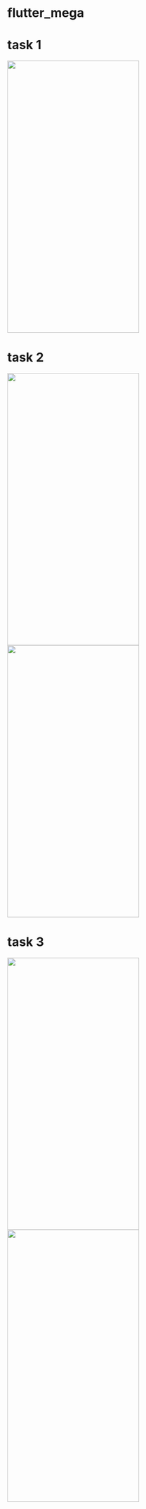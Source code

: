 # flutter_mega
# task 1
<img src="https://github.com/chiefbaki/flutter_mega/assets/61545789/41fa69fd-a404-4f99-af1f-dec6408109a0" width="300" height="620">

# task 2
<img src="https://github.com/chiefbaki/flutter_mega/assets/61545789/9130868f-f661-4770-8563-cdcd32467780" width="300" height="620">

<img src="https://github.com/chiefbaki/flutter_mega/assets/61545789/2df555b1-932a-4fff-955e-a1852d1dcb63" width="300" height="620">

# task 3
<img src="https://github.com/chiefbaki/flutter_mega/assets/61545789/ca7f7010-8f83-4148-b083-de4c33c18583" width="300" height="620">

<img src="https://github.com/chiefbaki/flutter_mega/assets/61545789/a3bc1fae-259d-401f-8904-5768c23b7056" width="300" height="620">



